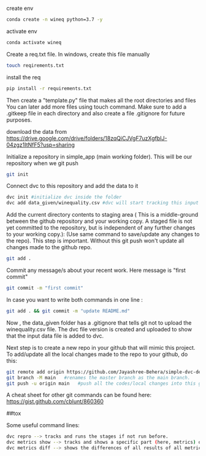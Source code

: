 create env
```bash
conda create -n wineq python=3.7 -y
```
activate env
```bash
conda activate wineq
```

Create a req.txt file. In windows, create this file manually
```bash
touch reqirements.txt
```
install the req
```bash
pip install -r requirements.txt
```
Then create a "template.py" file that makes all the root directories and files You can later add more files using touch command. Make sure to add a .gitkeep file in each directory and also create a file .gitignore for future purposes.

download the data from
https://drive.google.com/drive/folders/18zqQiCJVgF7uzXgfbIJ-04zgz1ItNfF5?usp=sharing

Initialize a repository in simple_app (main working folder). This will be our repository when we git push
```bash
git init
```

Connect dvc to this repository and add the data to it
``` bash
dvc init #initialize dvc inside the folder
dvc add data_given/winequality.csv #dvc will start tracking this input file from here onwards
```

Add the current directory contents to staging area ( This is a middle-ground between the github repository and your working copy. A staged file is not yet committed to the repository, but is independent of any further changes to your working copy.): (Use same command to save/update any changes to the repo). This step is important. Without this git push won't update all changes made to the github repo.
```bash
git add .
```
Commit any message/s about your recent work. Here message is "first commit"
```bash
git commit -m "first commit"
```
In case you want to write both commands in one line :
```bash
git add . && git commit -m "update README.md"
```
Now , the data_given folder has a .gitignore that tells git not to upload the winequality.csv file. The dvc file version is created and uploaded to show that the input data file is added to dvc. 


 Next step is to create a new repo in your github that will mimic this project. To add/update all the local changes made to the repo to your github, do this:
 ```bash
 git remote add origin https://github.com/Jayashree-Behera/simple-dvc-demo.git  #this step is done only once to link the repo to your project
 git branch -M main   #renames the master branch as the main branch. 
 git push -u origin main   #push all the codes/local changes into this github repo to the main branch
 ```

 A cheat sheet for other git commands can be found here:
 https://gist.github.com/cblunt/860360

##tox


Some useful command lines:
```bash
dvc repro --> tracks and runs the stages if not run before.
dvc metrics show --> tracks and shows a specific part (here, metrics) of a stage
dvc metrics diff --> shows the differences of all results of all metrics used in past and present
```